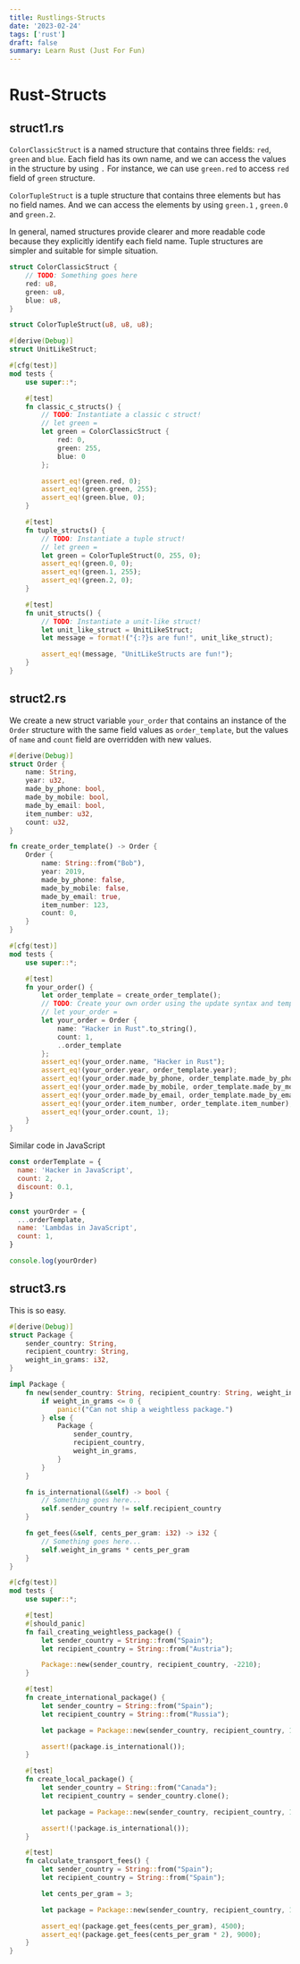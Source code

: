 ```yaml
---
title: Rustlings-Structs
date: '2023-02-24'
tags: ['rust']
draft: false
summary: Learn Rust (Just For Fun)
---
```


# Rust-Structs

## struct1.rs

`ColorClassicStruct` is a named structure that contains three fields: `red`, `green` and `blue`. Each field has its own name, and we can access the values in the structure by using `.` For instance, we can use `green.red` to access `red` field of `green` structure.

`ColorTupleStruct` is a tuple structure that contains three elements but has no field names. And we can access the elements by using `green.1` , `green.0` and `green.2`.

In general, named structures provide clearer and more readable code because they explicitly identify each field name. Tuple structures are simpler and suitable for simple situation.

```rust
struct ColorClassicStruct {
    // TODO: Something goes here
    red: u8,
    green: u8,
    blue: u8,
}

struct ColorTupleStruct(u8, u8, u8);

#[derive(Debug)]
struct UnitLikeStruct;

#[cfg(test)]
mod tests {
    use super::*;

    #[test]
    fn classic_c_structs() {
        // TODO: Instantiate a classic c struct!
        // let green =
        let green = ColorClassicStruct {
            red: 0,
            green: 255,
            blue: 0
        };

        assert_eq!(green.red, 0);
        assert_eq!(green.green, 255);
        assert_eq!(green.blue, 0);
    }

    #[test]
    fn tuple_structs() {
        // TODO: Instantiate a tuple struct!
        // let green =
        let green = ColorTupleStruct(0, 255, 0);
        assert_eq!(green.0, 0);
        assert_eq!(green.1, 255);
        assert_eq!(green.2, 0);
    }

    #[test]
    fn unit_structs() {
        // TODO: Instantiate a unit-like struct!
        let unit_like_struct = UnitLikeStruct;
        let message = format!("{:?}s are fun!", unit_like_struct);

        assert_eq!(message, "UnitLikeStructs are fun!");
    }
}
```

## struct2.rs

We create a new struct variable `your_order` that contains an instance of the `Order` structure with the same field values as `order_template`, but the values of `name` and `count` field are overridden with new values.

```rust
#[derive(Debug)]
struct Order {
    name: String,
    year: u32,
    made_by_phone: bool,
    made_by_mobile: bool,
    made_by_email: bool,
    item_number: u32,
    count: u32,
}

fn create_order_template() -> Order {
    Order {
        name: String::from("Bob"),
        year: 2019,
        made_by_phone: false,
        made_by_mobile: false,
        made_by_email: true,
        item_number: 123,
        count: 0,
    }
}

#[cfg(test)]
mod tests {
    use super::*;

    #[test]
    fn your_order() {
        let order_template = create_order_template();
        // TODO: Create your own order using the update syntax and template above!
        // let your_order =
        let your_order = Order {
            name: "Hacker in Rust".to_string(),
            count: 1,
            ..order_template
        };
        assert_eq!(your_order.name, "Hacker in Rust");
        assert_eq!(your_order.year, order_template.year);
        assert_eq!(your_order.made_by_phone, order_template.made_by_phone);
        assert_eq!(your_order.made_by_mobile, order_template.made_by_mobile);
        assert_eq!(your_order.made_by_email, order_template.made_by_email);
        assert_eq!(your_order.item_number, order_template.item_number);
        assert_eq!(your_order.count, 1);
    }
}
```

Similar code in JavaScript

```js
const orderTemplate = {
  name: 'Hacker in JavaScript',
  count: 2,
  discount: 0.1,
}

const yourOrder = {
  ...orderTemplate,
  name: 'Lambdas in JavaScript',
  count: 1,
}

console.log(yourOrder)
```

## struct3.rs

This is so easy.

```rust
#[derive(Debug)]
struct Package {
    sender_country: String,
    recipient_country: String,
    weight_in_grams: i32,
}

impl Package {
    fn new(sender_country: String, recipient_country: String, weight_in_grams: i32) -> Package {
        if weight_in_grams <= 0 {
            panic!("Can not ship a weightless package.")
        } else {
            Package {
                sender_country,
                recipient_country,
                weight_in_grams,
            }
        }
    }

    fn is_international(&self) -> bool {
        // Something goes here...
        self.sender_country != self.recipient_country
    }

    fn get_fees(&self, cents_per_gram: i32) -> i32 {
        // Something goes here...
        self.weight_in_grams * cents_per_gram
    }
}

#[cfg(test)]
mod tests {
    use super::*;

    #[test]
    #[should_panic]
    fn fail_creating_weightless_package() {
        let sender_country = String::from("Spain");
        let recipient_country = String::from("Austria");

        Package::new(sender_country, recipient_country, -2210);
    }

    #[test]
    fn create_international_package() {
        let sender_country = String::from("Spain");
        let recipient_country = String::from("Russia");

        let package = Package::new(sender_country, recipient_country, 1200);

        assert!(package.is_international());
    }

    #[test]
    fn create_local_package() {
        let sender_country = String::from("Canada");
        let recipient_country = sender_country.clone();

        let package = Package::new(sender_country, recipient_country, 1200);

        assert!(!package.is_international());
    }

    #[test]
    fn calculate_transport_fees() {
        let sender_country = String::from("Spain");
        let recipient_country = String::from("Spain");

        let cents_per_gram = 3;

        let package = Package::new(sender_country, recipient_country, 1500);

        assert_eq!(package.get_fees(cents_per_gram), 4500);
        assert_eq!(package.get_fees(cents_per_gram * 2), 9000);
    }
}
```
